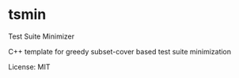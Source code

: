 # tsmin
Test Suite Minimizer

C++ template for greedy subset-cover based test suite minimization

License: MIT
